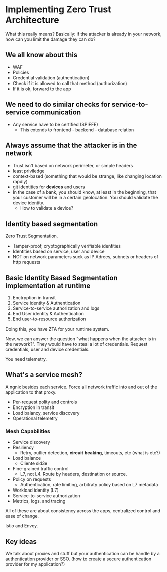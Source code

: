 # Implementing Zero Trust Architecture

What this really means? Basically: if the attacker is already in your network, how can you limit the damage they can do?

## We all know about this

- WAF
- Policies
- Credential validation (authentication)
- Check if it is allowed to call that method (authorization)
- If it is ok, forward to the app

## We need to do similar checks for service-to-service communication

- Any service have to be certified (SPIFFE)
    - This extends to frontend - backend - database relation

## Always assume that the attacker is in the network

- Trust isn't based on network perimeter, or simple headers
- least priviledge
- context-based (something that would be strange, like changing location rapdly)
- git identities for **devices** and users
- In the case of a bank, you should know, at least in the beginning, that your customer will be in a certain geolocation. You should validate the device identity.
    - How to validate a device?

## Identity based segmentation

Zero Trust Segmentation.

- Tamper-proof, cryptographically verifiable identities
- Identities based on service, user and device
- NOT on network parameters suck as IP Adrees, subnets or headers of http requests

## Basic Identity Based Segmentation implementation at runtime

1. Enctryption in transit
2. Service identity & Authentication
3. Service-to-service authorization and logs
4. End User identity & Authentication
5. End user-to-resource authorization

Doing this, you have ZTA for your runtime system.

Now, we can answer the question "what happens when the attacker is in the network?". They would have to steal a lot of credentials. Request credentials, user and device credentials.

You need telemetry.

## What's a service mesh?

A ngnix besides each service. Force all network traffic into and out of the application to that proxy.

- Per-request polity and controls
- Encryption in transit
- Load balancy, service discovery
- Operational telemetry

### Mesh Capabilities

- Service discovery
- Resiliency
    - Retry, outlier detection, **circuit beaking**, timeouts, etc (what is etc?)
- Load balance
    - Cliente sid3e
- Fine-grained traffic control
    - L7, not L4. Route by headers, destination or source.
- Policy on requests
    - Authentication, rate limiting, arbitraty policy based on L7 metadata
- Workload identity (L7)
- Service-to-service authorization
- Metrics, logs, and tracing

All of these are about consistency across the apps, centralized control and ease of change.

Istio and Envoy.

## Key ideas

We talk about proxies and stuff but your authentication can be handle by a authentication provider or SSO. (how to create a secure authentication provider for my application?)
